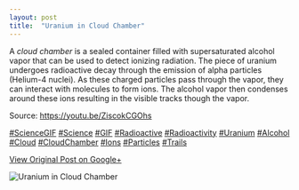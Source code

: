 ```yaml
---
layout: post
title:  "Uranium in Cloud Chamber"
---
```


A _cloud chamber_ is a sealed container filled with supersaturated alcohol
vapor that can be used to detect ionizing radiation. The piece of uranium
undergoes radioactive decay through the emission of alpha particles (Helium-4
nuclei). As these charged particles pass through the vapor, they can interact
with molecules to form ions. The alcohol vapor then condenses around these
ions resulting in the visible tracks though the vapor.  
  
Source: <https://youtu.be/ZiscokCGOhs>  
  
[#ScienceGIF](https://plus.google.com/s/%23ScienceGIF/posts)
[#Science](https://plus.google.com/s/%23Science/posts)
[#GIF](https://plus.google.com/s/%23GIF/posts)
[#Radioactive](https://plus.google.com/s/%23Radioactive/posts)
[#Radioactivity](https://plus.google.com/s/%23Radioactivity/posts)
[#Uranium](https://plus.google.com/s/%23Uranium/posts)
[#Alcohol](https://plus.google.com/s/%23Alcohol/posts)
[#Cloud](https://plus.google.com/s/%23Cloud/posts)
[#CloudChamber](https://plus.google.com/s/%23CloudChamber/posts)
[#Ions](https://plus.google.com/s/%23Ions/posts)
[#Particles](https://plus.google.com/s/%23Particles/posts)
[#Trails](https://plus.google.com/s/%23Trails/posts) ﻿

[View Original Post on Google+](https://plus.google.com/+ColinSullender/posts/ZdVgVydSDEn)

![Uranium in Cloud Chamber](/assets/img/2015-10-22-Uranium-in-Cloud-Chamber.gif)
